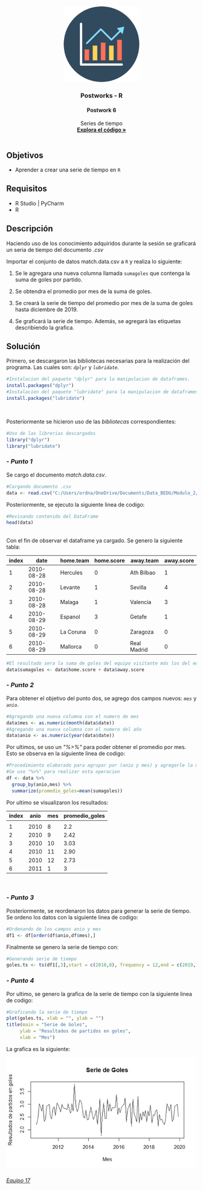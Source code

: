 <!-- PROJECT LOGO -->
<br />
<p align="center">
  <a href="https://github.com/Team-17-Bedu/r-postworks">
    <img src="https://github.com/Team-17-Bedu/r-postworks/blob/main/img/logo.png" alt="Logo" width="200" height="200">
  </a>

  <h3 align="center"><strong>Postworks - R</strong></h3>
  <h4 align="center"><strong>Postwork 6</strong></h4>
  <p align="center">
     Series de tiempo
    <br />
    <a href="Postwork-06.R"><strong>Explora el código »</strong></a>
    <br/>
    <br/>
  </p>
  
</p>

## Objetivos
- Aprender a crear una serie de tiempo en `R`

## Requisitos
- R Studio | PyCharm
- R

## Descripción 
Haciendo uso de los conocimiento adquiridos durante la sesión se graficará un seria de tiempo del documento _.csv_

Importar el conjunto de datos match.data.csv a `R` y realiza lo siguiente:

1. Se le agregara una nueva columna llamada `sumagoles` que contenga la suma de goles por partido.

2. Se obtendra el promedio por mes de la suma de goles. 

3. Se creará la serie de tiempo del promedio por mes de la suma de goles hasta diciembre de 2019.

4. Se graficará la serie de tiempo. Además, se agregará las etiquetas describiendo la grafica.

## Solución 

Primero, se descargaron las bibliotecas necesarias para la realización del programa. Las cuales son: _`dplyr`_ y _`lubridate`_.

```r
#Instalacion del paquete "dplyr" para la manipulacion de dataframes.
install.packages("dplyr")
#Instalacion del paquete "lubridate" para la manipulacion de dataframes.
install.packages("lubridate")
```
<br/>

Posteriormente se hicieron uso de las _bibliotecas_  correspondientes:

```r
#Uso de las librerias descargados
library("dplyr")
library("lubridate")
```

### - _Punto 1_

Se cargo el documento _match.data.csv_.

```r
#Cargando documento .csv
data <- read.csv("C:/Users/ordna/OneDrive/Documents/Data_BEDU/Modulo_2/Programacion-con-R-Santander-master/Sesion-06/Postwork/match.data.csv")
```

Posteriormente, se ejecuto la siguiente linea de codigo:
```r
#Revisando contenido del DataFrame
head(data)
```

<br/>
Con el fin de observar el dataframe ya cargado. Se genero la siguiente tabla:

|index |date      |home.team|home.score|away.team|away.score|
|------|----------|---------|----------|---------|----------|
|1     |2010-08-28|Hercules |0         |Ath Bilbao  |1      |     
|2     |2010-08-28|Levante  |1         |Sevilla  |4         |      
|3     |2010-08-28|Malaga   |1         |Valencia |3         |      
|4     |2010-08-29|Espanol  |3         |Getafe   |1         |      
|5     |2010-08-29|La Coruna|0         |Zaragoza  |0        |      
|6     |2010-08-29|Mallorca |0         |Real Madrid|0       |  
```r
#El resultado sera la suma de goles del equipo visitante más los del equipo local
data$sumagoles <- data$home.score + data$away.score
```

### - _Punto 2_

Para obtener el objetivo del punto dos, se agrego dos campos nuevos: _`mes`_ y _`anio`_.

```r
#Agregando una nueva columna con el numero de mes
data$mes <- as.numeric(month(data$date))
#Agregando una nueva columna con el numero del año
data$anio <- as.numeric(year(data$date))
```

Por ultimos, se uso un _"%>%"_ para poder obtener el promedio por mes. Esto se observa en la siguiente linea de codigo:

```r
#Procedimiento elaborado para agrupar por (anio y mes) y agregarle la media
#Se uso "%>%" para realizar esta operacion
df <- data %>% 
  group_by(anio,mes) %>%
  summarize(promedio_goles=mean(sumagoles))
```
Por ultimo se visualizaron los resultados:

|index|anio      |mes     |promedio_goles|
|------|----------|--------|--------------|
|      |<dbl>     |<dbl>   |<dbl>         |
|1     |2010      |8       |2.2           |
|2     |2010      |9       |2.42          |
|3     |2010      |10      |3.03          |
|4     |2010      |11      |2.90          |
|5     |2010      |12      |2.73          |
|6     |2011      |1       |3             |

<br/>

### - _Punto 3_

Posteriormente, se reordenaron los datos para generar la serie de tiempo.
<br/>
Se ordeno los datos con la siguiente linea de codigo:

```r
#Ordenando de los campos anio y mes
df1 <- df[order(df$anio,df$mes),]
```

Finalmente se genero la serie de tiempo con:
 ```r
#Generando serie de tiempo
goles.ts <- ts(df1[,3],start = c(2010,8), frequency = 12,end = c(2019,12))
```
### - _Punto 4_

Por ultimo, se genero la grafica de la serie de tiempo con la siguiente linea de codigo:
 ```r
#Graficando la serie de tiempo 
plot(goles.ts, xlab = "", ylab = "")
title(main = "Serie de Goles",
      ylab = "Resultados de partidos en goles",
      xlab = "Mes")
```

La grafica es la siguiente:

<p align="center">
  <a href="https://github.com/Team-17-Bedu/r-postworks">
    <img src="https://github.com/Team-17-Bedu/r-postworks/blob/main/img/Sesion-07-img.jpeg" alt="Imagen Sesion 6">
  </a>
</p>

###### [Equipo 17](https://github.com/Team-17-Bedu)
